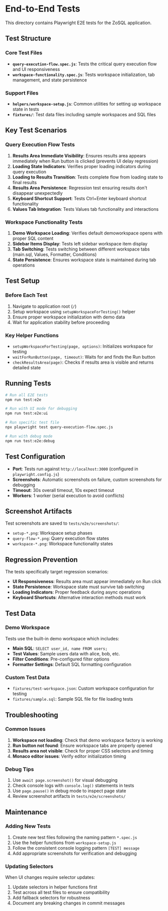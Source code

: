 # End-to-End Tests

This directory contains Playwright E2E tests for the ZoSQL application.

## Test Structure

### Core Test Files

- **`query-execution-flow.spec.js`**: Tests the critical query execution flow and UI responsiveness
- **`workspace-functionality.spec.js`**: Tests workspace initialization, tab management, and state persistence

### Support Files

- **`helpers/workspace-setup.js`**: Common utilities for setting up workspace state in tests
- **`fixtures/`**: Test data files including sample workspaces and SQL files

## Key Test Scenarios

### Query Execution Flow Tests

1. **Results Area Immediate Visibility**: Ensures results area appears immediately when Run button is clicked (prevents UI delay regression)
2. **Loading State Indicators**: Verifies proper loading indicators during query execution
3. **Loading to Results Transition**: Tests complete flow from loading state to final results
4. **Results Area Persistence**: Regression test ensuring results don't disappear unexpectedly
5. **Keyboard Shortcut Support**: Tests Ctrl+Enter keyboard shortcut functionality
6. **Values Tab Integration**: Tests Values tab functionality and interactions

### Workspace Functionality Tests

1. **Demo Workspace Loading**: Verifies default demoworkspace opens with proper SQL content
2. **Sidebar Items Display**: Tests left sidebar workspace item display
3. **Tab Switching**: Tests switching between different workspace tabs (main.sql, Values, Formatter, Conditions)
4. **State Persistence**: Ensures workspace state is maintained during tab operations

## Test Setup

### Before Each Test

1. Navigate to application root (`/`)
2. Setup workspace using `setupWorkspaceForTesting()` helper
3. Ensure proper workspace initialization with demo data
4. Wait for application stability before proceeding

### Key Helper Functions

- `setupWorkspaceForTesting(page, options)`: Initializes workspace for testing
- `waitForRunButton(page, timeout)`: Waits for and finds the Run button
- `checkResultsArea(page)`: Checks if results area is visible and returns detailed state

## Running Tests

```bash
# Run all E2E tests
npm run test:e2e

# Run with UI mode for debugging
npm run test:e2e:ui

# Run specific test file
npx playwright test query-execution-flow.spec.js

# Run with debug mode
npm run test:e2e:debug
```

## Test Configuration

- **Port**: Tests run against `http://localhost:3000` (configured in `playwright.config.js`)
- **Screenshots**: Automatic screenshots on failure, custom screenshots for debugging
- **Timeout**: 30s overall timeout, 10s expect timeout
- **Workers**: 1 worker (serial execution to avoid conflicts)

## Screenshot Artifacts

Test screenshots are saved to `tests/e2e/screenshots/`:

- `setup-*.png`: Workspace setup phases
- `query-flow-*.png`: Query execution flow states
- `workspace-*.png`: Workspace functionality states

## Regression Prevention

The tests specifically target regression scenarios:

- **UI Responsiveness**: Results area must appear immediately on Run click
- **State Persistence**: Workspace state must survive tab switching
- **Loading Indicators**: Proper feedback during async operations
- **Keyboard Shortcuts**: Alternative interaction methods must work

## Test Data

### Demo Workspace

Tests use the built-in demo workspace which includes:

- **Main SQL**: `SELECT user_id, name FROM users;`
- **Test Values**: Sample users data with alice, bob, etc.
- **Filter Conditions**: Pre-configured filter options
- **Formatter Settings**: Default SQL formatting configuration

### Custom Test Data

- `fixtures/test-workspace.json`: Custom workspace configuration for testing
- `fixtures/sample.sql`: Sample SQL file for file loading tests

## Troubleshooting

### Common Issues

1. **Workspace not loading**: Check that demo workspace factory is working
2. **Run button not found**: Ensure workspace tabs are properly opened
3. **Results area not visible**: Check for proper CSS selectors and timing
4. **Monaco editor issues**: Verify editor initialization timing

### Debug Tips

1. Use `await page.screenshot()` for visual debugging
2. Check console logs with `console.log()` statements in tests
3. Use `page.pause()` in debug mode to inspect page state
4. Review screenshot artifacts in `tests/e2e/screenshots/`

## Maintenance

### Adding New Tests

1. Create new test files following the naming pattern `*.spec.js`
2. Use the helper functions from `workspace-setup.js`
3. Follow the consistent console logging pattern `[TEST] message`
4. Add appropriate screenshots for verification and debugging

### Updating Selectors

When UI changes require selector updates:

1. Update selectors in helper functions first
2. Test across all test files to ensure compatibility
3. Add fallback selectors for robustness
4. Document any breaking changes in commit messages